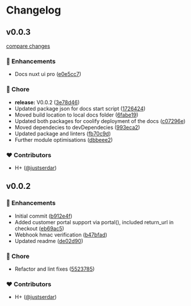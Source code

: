 # Changelog


## v0.0.3

[compare changes](https://github.com/justserdar/nuxt-creem/compare/v0.0.2...v0.0.3)

### 🚀 Enhancements

- Docs nuxt ui pro ([e0e5cc7](https://github.com/justserdar/nuxt-creem/commit/e0e5cc7))

### 🏡 Chore

- **release:** V0.0.2 ([3e78d46](https://github.com/justserdar/nuxt-creem/commit/3e78d46))
- Updated package json for docs start script ([1726424](https://github.com/justserdar/nuxt-creem/commit/1726424))
- Moved build location to local docs folder ([6fabe19](https://github.com/justserdar/nuxt-creem/commit/6fabe19))
- Updated both packages for coolify deployment of the docs ([c07296e](https://github.com/justserdar/nuxt-creem/commit/c07296e))
- Moved dependecies to devDependecies ([993eca2](https://github.com/justserdar/nuxt-creem/commit/993eca2))
- Updated package and linters ([fb70c9d](https://github.com/justserdar/nuxt-creem/commit/fb70c9d))
- Further module optimisations ([dbbeee2](https://github.com/justserdar/nuxt-creem/commit/dbbeee2))

### ❤️ Contributors

- H+ ([@justserdar](http://github.com/justserdar))

## v0.0.2


### 🚀 Enhancements

- Initial commit ([b912e4f](https://github.com/justserdar/nuxt-creem/commit/b912e4f))
- Added customer portal support via portal(), included return_url in checkout ([eb69ac5](https://github.com/justserdar/nuxt-creem/commit/eb69ac5))
- Webhook hmac verification ([b47bfad](https://github.com/justserdar/nuxt-creem/commit/b47bfad))
- Updated readme ([de02d90](https://github.com/justserdar/nuxt-creem/commit/de02d90))

### 🏡 Chore

- Refactor and lint fixes ([5523785](https://github.com/justserdar/nuxt-creem/commit/5523785))

### ❤️ Contributors

- H+ ([@justserdar](http://github.com/justserdar))

